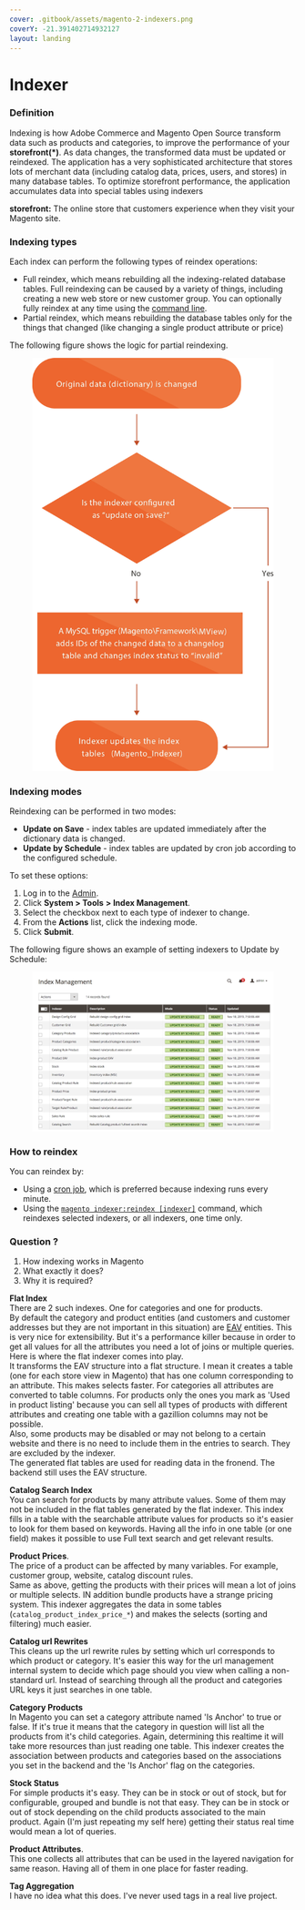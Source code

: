```yaml
---
cover: .gitbook/assets/magento-2-indexers.png
coverY: -21.391402714932127
layout: landing
---
```


# Indexer

### Definition

Indexing is how Adobe Commerce and Magento Open Source transform data such as products and categories, to improve the performance of your **storefront(\*)**. As data changes, the transformed data must be updated or reindexed. The application has a very sophisticated architecture that stores lots of merchant data (including catalog data, prices, users, and stores) in many database tables. To optimize storefront performance, the application accumulates data into special tables using indexers

**storefront:** The online store that customers experience when they visit your Magento site.

### Indexing types

Each index can perform the following types of reindex operations:

* Full reindex, which means rebuilding all the indexing-related database tables. Full reindexing can be caused by a variety of things, including creating a new web store or new customer group. You can optionally fully reindex at any time using the [command line](manage-the-indexers.md).
* Partial reindex, which means rebuilding the database tables only for the things that changed (like changing a single product attribute or price)

The following figure shows the logic for partial reindexing.

<figure><img src=".gitbook/assets/image.png" alt=""><figcaption></figcaption></figure>

### Indexing modes <a href="#indexing-modes" id="indexing-modes"></a>

Reindexing can be performed in two modes:

* **Update on Save** - index tables are updated immediately after the dictionary data is changed.
* **Update by Schedule** - index tables are updated by cron job according to the configured schedule.

To set these options:

1. Log in to the [Admin](https://glossary.magento.com/magento-admin).
2. Click **System > Tools** **> Index Management**.
3. Select the checkbox next to each type of indexer to change.
4. From the **Actions** list, click the indexing mode.
5. Click **Submit**.

The following figure shows an example of setting indexers to Update by Schedule:

<figure><img src=".gitbook/assets/image (1).png" alt=""><figcaption></figcaption></figure>

### How to reindex <a href="#how-to-reindex" id="how-to-reindex"></a>

You can reindex by:

* Using a [cron job](https://experienceleague.adobe.com/docs/commerce-operations/configuration-guide/cli/configure-cron-jobs.html), which is preferred because indexing runs every minute.
* Using the [`magento indexer:reindex [indexer]`](https://experienceleague.adobe.com/docs/commerce-operations/configuration-guide/cli/manage-indexers.html#config-cli-subcommands-index-reindex) command, which reindexes selected indexers, or all indexers, one time only.

### Question ?

1. How indexing works in Magento
2. What exactly it does?
3. Why it is required?

**Flat Index**\
There are 2 such indexes. One for categories and one for products.\
By default the category and product entities (and customers and customer addresses but they are not important in this situation) are [EAV](http://en.wikipedia.org/wiki/Entity%E2%80%93attribute%E2%80%93value\_model) entities. This is very nice for extensibility. But it's a performance killer because in order to get all values for all the attributes you need a lot of joins or multiple queries.\
Here is where the flat indexer comes into play.\
It transforms the EAV structure into a flat structure. I mean it creates a table (one for each store view in Magento) that has one column corresponding to an attribute. This makes selects faster. For categories all attributes are converted to table columns. For products only the ones you mark as 'Used in product listing' because you can sell all types of products with different attributes and creating one table with a gazillion columns may not be possible.\
Also, some products may be disabled or may not belong to a certain website and there is no need to include them in the entries to search. They are excluded by the indexer.\
The generated flat tables are used for reading data in the fronend. The backend still uses the EAV structure.

**Catalog Search Index**\
You can search for products by many attribute values. Some of them may not be included in the flat tables generated by the flat indexer. This index fills in a table with the searchable attribute values for products so it's easier to look for them based on keywords. Having all the info in one table (or one field) makes it possible to use Full text search and get relevant results.

**Product Prices**.\
The price of a product can be affected by many variables. For example, customer group, website, catalog discount rules.\
Same as above, getting the products with their prices will mean a lot of joins or multiple selects. IN addition bundle products have a strange pricing system. This indexer aggregates the data in some tables (`catalog_product_index_price_*`) and makes the selects (sorting and filtering) much easier.

**Catalog url Rewrites**\
This cleans up the url rewrite rules by setting which url corresponds to which product or category. It's easier this way for the url management internal system to decide which page should you view when calling a non-standard url. Instead of searching through all the product and categories URL keys it just searches in one table.

**Category Products**\
In Magento you can set a category attribute named 'Is Anchor' to true or false. If it's true it means that the category in question will list all the products from it's child categories. Again, determining this realtime it will take more resources than just reading one table. This indexer creates the association between products and categories based on the associations you set in the backend and the 'Is Anchor' flag on the categories.

**Stock Status**\
For simple products it's easy. They can be in stock or out of stock, but for configurable, grouped and bundle is not that easy. They can be in stock or out of stock depending on the child products associated to the main product. Again (I'm just repeating my self here) getting their status real time would mean a lot of queries.

**Product Attributes**.\
This one collects all attributes that can be used in the layered navigation for same reason. Having all of them in one place for faster reading.

**Tag Aggregation**\
I have no idea what this does. I've never used tags in a real live project.
